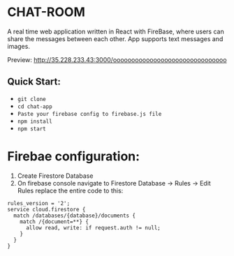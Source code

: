 # CHAT-ROOM
A real time web application written in React with FireBase, where users can share the messages between each other.
App supports text messages and images.

Preview: http://35.228.233.43:3000/ooooooooooooooooooooooooooooooo

Quick Start:
------------

- ``` git clone ```
- ```cd chat-app```
- ```Paste your firebase config to firebase.js file```
- ``` npm install ```
- ``` npm start ```

# Firebae configuration:
1. Create Firestore Database
2. On firebase console navigate to Firestore Database -> Rules -> Edit Rules 
   replace the entire code to this:

```
rules_version = '2';
service cloud.firestore {
  match /databases/{database}/documents {
    match /{document=**} {
      allow read, write: if request.auth != null;
    }
  }
}
```
